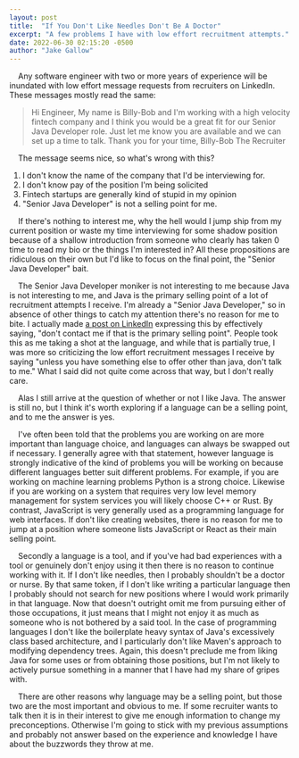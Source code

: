 ```yaml
---
layout: post
title:  "If You Don't Like Needles Don't Be A Doctor"
excerpt: "A few problems I have with low effort recruitment attempts."
date: 2022-06-30 02:15:20 -0500
author: "Jake Gallow"
---
```

&nbsp;&nbsp;&nbsp; Any software engineer with two or more years of experience will be inundated with low effort message requests from recruiters on LinkedIn.
 These messages mostly read the same:

> Hi Engineer,
> My name is Billy-Bob and I'm working with a high velocity fintech company and I think you would be a great fit for our Senior Java Developer role. Just let me know you are available and we can set up a time to talk.
> Thank you for your time,
> Billy-Bob The Recruiter

&nbsp;&nbsp;&nbsp; The message seems nice, so what's wrong with this?

1. I don't know the name of the company that I'd be interviewing for.
1. I don't know pay of the position I'm being solicited
1. Fintech startups are generally kind of stupid in my opinion
1. "Senior Java Developer" is not a selling point for me.

&nbsp;&nbsp;&nbsp; If there's nothing to interest me, why the hell would I jump ship from my current position or waste my time interviewing for some shadow position because of a shallow introduction from someone who clearly has taken 0 time to read my bio or the things I'm interested in?
 All these propositions are ridiculous on their own but I'd like to focus on the final point, the "Senior Java Developer" bait.

&nbsp;&nbsp;&nbsp; The Senior Java Developer moniker is not interesting to me because Java is not interesting to me, and Java is the primary selling point of a lot of recruitment attempts I receive.
 I'm already a "Senior Java Developer," so in absence of other things to catch my attention there's no reason for me to bite.
 I actually made [a post on LinkedIn](https://www.linkedin.com/posts/activity-6940391522781577216-bajC?utm_source=linkedin_share&utm_medium=member_desktop_web) expressing this by effectively saying, "don't contact me if that is the primary selling point".
 People took this as me taking a shot at the language, and while that is partially true, I was more so criticizing the low effort recruitment messages I receive by saying "unless you have something else to offer other than java, don't talk to me."
 What I said did not quite come across that way, but I don't really care.

&nbsp;&nbsp;&nbsp; Alas I still arrive at the question of whether or not I like Java.
 The answer is still no, but I think it's worth exploring if a language can be a selling point, and to me the answer is yes.

&nbsp;&nbsp;&nbsp; I've often been told that the problems you are working on are more important than language choice, and languages can always be swapped out if necessary.
 I generally agree with that statement, however language is strongly indicative of the kind of problems you will be working on because different languages better suit different problems.
 For example, if you are working on machine learning problems Python is a strong choice.
 Likewise if you are working on a system that requires very low level memory management for system services you will likely choose C++ or Rust.
 By contrast, JavaScript is very generally used as a programming language for web interfaces.
 If don't like creating websites, there is no reason for me to jump at a position where someone lists JavaScript or React as their main selling point.

&nbsp;&nbsp;&nbsp; Secondly a language is a tool, and if you've had bad experiences with a tool or genuinely don't enjoy using it then there is no reason to continue working with it.
 If I don't like needles, then I probably shouldn't be a doctor or nurse.
 By that same token, if I don't like writing a particular language then I probably should not search for new positions where I would work primarily in that language.
 Now that doesn't outright omit me from pursuing either of those occupations, it just means that I might not enjoy it as much as someone who is not bothered by a said tool.
 In the case of programming languages I don't like the boilerplate heavy syntax of Java's excessively class based architecture, and I particularly don't like Maven's approach to modifying dependency trees.
 Again, this doesn't preclude me from liking Java for some uses or from obtaining those positions, but I'm not likely to actively pursue something in a manner that I have had my share of gripes with.

&nbsp;&nbsp;&nbsp; There are other reasons why language may be a selling point, but those two are the most important and obvious to me. If some recruiter wants to talk then it is in their interest to give me enough information to change my preconceptions.
 Otherwise I'm going to stick with my previous assumptions and probably not answer based on the experience and knowledge I have about the buzzwords they throw at me.
